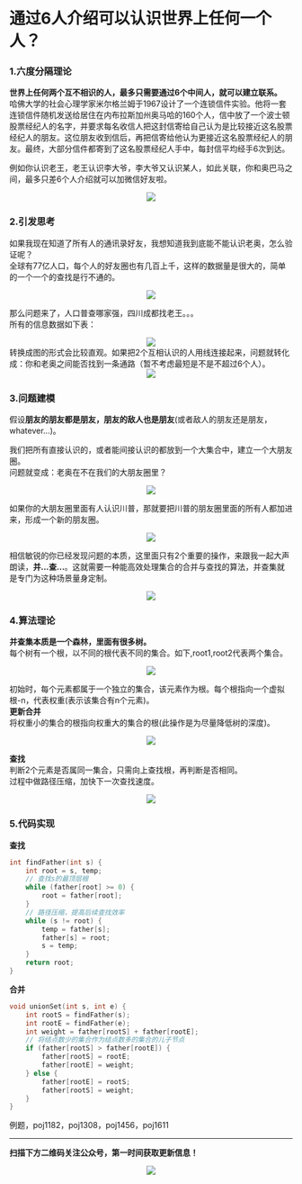 # 通过6人介绍可以认识世界上任何一个人？

### 1.六度分隔理论
**世界上任何两个互不相识的人，最多只需要通过6个中间人，就可以建立联系。**  
哈佛大学的社会心理学家米尔格兰姆于1967设计了一个连锁信件实验。他将一套连锁信件随机发送给居住在内布拉斯加州奥马哈的160个人，信中放了一个波士顿股票经纪人的名字，并要求每名收信人把这封信寄给自己认为是比较接近这名股票经纪人的朋友。这位朋友收到信后，再把信寄给他认为更接近这名股票经纪人的朋友。最终，大部分信件都寄到了这名股票经纪人手中，每封信平均经手6次到达。  

例如你认识老王，老王认识李大爷，李大爷又认识某人，如此关联，你和奥巴马之间，最多只差6个人介绍就可以加微信好友啦。
<div align=center><img src="img-并查集/union-1.jpg" style="max-height: 300px;"></div>

### 2.引发思考
如果我现在知道了所有人的通讯录好友，我想知道我到底能不能认识老奥，怎么验证呢？  
全球有77亿人口，每个人的好友圈也有几百上千，这样的数据量是很大的，简单的一个一个的查找是行不通的。
<div align=center><img src="img-并查集/union-2.jpg" style="max-height: 300px;"></div>

那么问题来了，人口普查哪家强，四川成都找老王。。。  
所有的信息数据如下表：  
<div align=center><img src="img-并查集/union-3.jpg" style="max-height: 300px;"></div>
转换成图的形式会比较直观。如果把2个互相认识的人用线连接起来，问题就转化成：你和老奥之间能否找到一条通路（暂不考虑最短是不是不超过6个人）。  
<div align=center><img src="img-并查集/union-4.jpg" style="max-height: 300px;"></div>

### 3.问题建模
假设**朋友的朋友都是朋友，朋友的敌人也是朋友**(或者敌人的朋友还是朋友，whatever...)。  

我们把所有直接认识的，或者能间接认识的都放到一个大集合中，建立一个大朋友圈。  
问题就变成：老奥在不在我们的大朋友圈里？

<div align=center><img src="img-并查集/union-5.jpg" style="max-height: 300px;"></div>

如果你的大朋友圈里面有人认识川普，那就要把川普的朋友圈里面的所有人都加进来，形成一个新的朋友圈。
<div align=center><img src="img-并查集/union-6.jpg" style="max-height: 300px;"></div>

相信敏锐的你已经发现问题的本质，这里面只有2个重要的操作，来跟我一起大声朗读，**并...查...**。这就需要一种能高效处理集合的合并与查找的算法，并查集就是专门为这种场景量身定制。  

<div align=center><img src="img-并查集/union-7.jpg" style="max-height: 300px;"></div>

### 4.算法理论
**并查集本质是一个森林，里面有很多树。**  
每个树有一个根，以不同的根代表不同的集合。如下,root1,root2代表两个集合。  
<div align=center><img src="img-并查集/union-8.jpg" style="max-height: 300px;"></div>

初始时，每个元素都属于一个独立的集合，该元素作为根。每个根指向一个虚拟根-n，代表权重(表示该集合有n个元素)。  
**更新合并**  
将权重小的集合的根指向权重大的集合的根(此操作是为尽量降低树的深度)。
<div align=center><img src="img-并查集/union-9.jpg" style="max-height: 300px;"></div>

**查找**  
判断2个元素是否属同一集合，只需向上查找根，再判断是否相同。  
过程中做路径压缩，加快下一次查找速度。
<div align=center><img src="img-并查集/union-10.jpg" style="max-height: 300px;"></div>

### 5.代码实现
**查找**
```cpp
int findFather(int s) {
    int root = s, temp;
    // 查找s的最顶层根
    while (father[root] >= 0) {
        root = father[root];
    }
    // 路径压缩，提高后续查找效率
    while (s != root) {
        temp = father[s];
        father[s] = root;
        s = temp;
    }
    return root;
}
```
**合并**
```cpp
void unionSet(int s, int e) {
    int rootS = findFather(s);
    int rootE = findFather(e);
    int weight = father[rootS] + father[rootE];
    // 将结点数少的集合作为结点数多的集合的儿子节点
    if (father[rootS] > father[rootE]) {
        father[rootS] = rootE;
        father[rootE] = weight;
    } else {
        father[rootE] = rootS;
        father[rootS] = weight;
    }
}
```
例题，poj1182，poj1308，poj1456，poj1611


---
**扫描下方二维码关注公众号，第一时间获取更新信息！**  
<div align=center><img src="../qrcode.jpg" style="max-height: 300px;"></div>